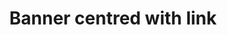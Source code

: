 ---
title: Banner centred with link
category: Marketing
paid: true
isActive: true
ltr: {"vue":{"vueCss":[],"vueTail":[]},"react":{"jsxTail":[{"label":"App.jsx","code":"export default () => {\n    return (\n        <div className=\"bg-indigo-600\">\n            <div className=\"max-w-screen-xl mx-auto px-4 py-3 items-center gap-x-4 justify-center text-white sm:flex md:px-8\">\n                <p className=\"py-2 font-medium\">\n                    We just launched our new product! you can check out all features now.\n                </p>\n                <a href=\"javascript:void(0)\" className=\"flex-none inline-block w-full mt-3 py-2 px-3 text-center text-indigo-600 font-medium bg-white duration-150 hover:bg-gray-100 active:bg-gray-200 rounded-lg sm:w-auto sm:mt-0 sm:text-sm\">\n                    Learn more\n                </a>\n            </div>\n        </div>\n    )\n}"}],"jsxCss":[]},"preview":"function App() {\n  return /*#__PURE__*/React.createElement(\"div\", {\n    className: \"bg-indigo-600\"\n  }, /*#__PURE__*/React.createElement(\"div\", {\n    className: \"max-w-screen-xl mx-auto px-4 py-3 items-center gap-x-4 justify-center text-white sm:flex md:px-8\"\n  }, /*#__PURE__*/React.createElement(\"p\", {\n    className: \"py-2 font-medium\"\n  }, \"We just launched our new product! you can check out all features now.\"), /*#__PURE__*/React.createElement(\"a\", {\n    href: \"javascript:void(0)\",\n    className: \"flex-none inline-block w-full mt-3 py-2 px-3 text-center text-indigo-600 font-medium bg-white duration-150 hover:bg-gray-100 active:bg-gray-200 rounded-lg sm:w-auto sm:mt-0 sm:text-sm\"\n  }, \"Learn more\")));\n}"}
rtl: {"react":{"jsxTail":[{"label":"App.jsx","code":"export default () => {\n    return (\n        <div className=\"bg-indigo-600\">\n            <div className=\"max-w-screen-xl mx-auto px-4 py-3 items-center gap-x-4 justify-center text-white sm:flex md:px-8\">\n                <p className=\"py-2 font-medium\">\n                    لقد أطلقنا للتو منتجنا الجديد! يمكنك التحقق من جميع الميزات الآن.\n                </p>\n                <a href=\"javascript:void(0)\" className=\"flex-none inline-block w-full mt-3 py-2 px-3 text-center text-indigo-600 font-medium bg-white duration-150 hover:bg-gray-100 active:bg-gray-200 rounded-lg sm:w-auto sm:mt-0 sm:text-sm\">\n                    معرفة المزيد\n                </a>\n            </div>\n        </div>\n    )\n}"}],"jsxCss":[]},"preview":"function App() {\n  return /*#__PURE__*/React.createElement(\"div\", {\n    className: \"bg-indigo-600\"\n  }, /*#__PURE__*/React.createElement(\"div\", {\n    className: \"max-w-screen-xl mx-auto px-4 py-3 items-center gap-x-4 justify-center text-white sm:flex md:px-8\"\n  }, /*#__PURE__*/React.createElement(\"p\", {\n    className: \"py-2 font-medium\"\n  }, \"\\u0644\\u0642\\u062F \\u0623\\u0637\\u0644\\u0642\\u0646\\u0627 \\u0644\\u0644\\u062A\\u0648 \\u0645\\u0646\\u062A\\u062C\\u0646\\u0627 \\u0627\\u0644\\u062C\\u062F\\u064A\\u062F! \\u064A\\u0645\\u0643\\u0646\\u0643 \\u0627\\u0644\\u062A\\u062D\\u0642\\u0642 \\u0645\\u0646 \\u062C\\u0645\\u064A\\u0639 \\u0627\\u0644\\u0645\\u064A\\u0632\\u0627\\u062A \\u0627\\u0644\\u0622\\u0646.\"), /*#__PURE__*/React.createElement(\"a\", {\n    href: \"javascript:void(0)\",\n    className: \"flex-none inline-block w-full mt-3 py-2 px-3 text-center text-indigo-600 font-medium bg-white duration-150 hover:bg-gray-100 active:bg-gray-200 rounded-lg sm:w-auto sm:mt-0 sm:text-sm\"\n  }, \"\\u0645\\u0639\\u0631\\u0641\\u0629 \\u0627\\u0644\\u0645\\u0632\\u064A\\u062F\")));\n}","vue":{"vueTail":[],"vueCss":[]}}
slug: /banners
id: 61ce5797-268c-448d-8cfa-2e2d3671c0e4
created_at: 1670762556688
---